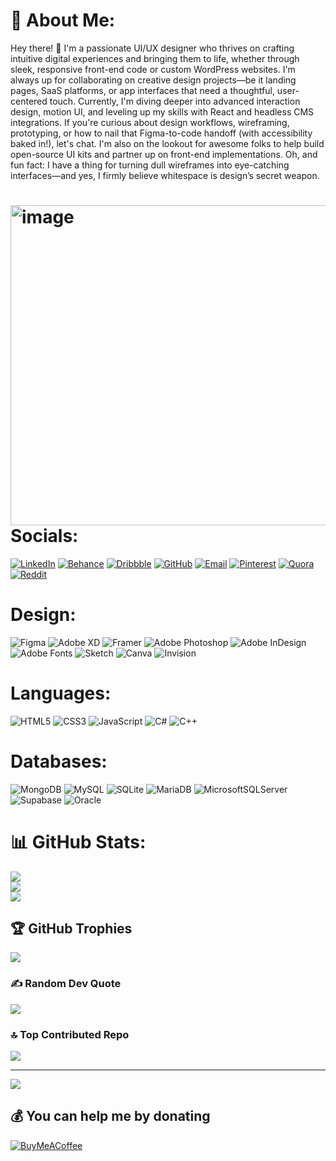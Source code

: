 # 💫 About Me:
Hey there! 👋 I'm a passionate UI/UX designer who thrives on crafting intuitive digital experiences and bringing them to life, whether through sleek, responsive front-end code or custom WordPress websites. I'm always up for collaborating on creative design projects—be it landing pages, SaaS platforms, or app interfaces that need a thoughtful, user-centered touch. Currently, I'm diving deeper into advanced interaction design, motion UI, and leveling up my skills with React and headless CMS integrations. If you're curious about design workflows, wireframing, prototyping, or how to nail that Figma-to-code handoff (with accessibility baked in!), let's chat. I'm also on the lookout for awesome folks to help build open-source UI kits and partner up on front-end implementations. Oh, and fun fact: I have a thing for turning dull wireframes into eye-catching interfaces—and yes, I firmly believe whitespace is design’s secret weapon.


# <img width="512" height="512" alt="image" src="https://github.com/user-attachments/assets/5706e01b-1c97-4fa3-85ec-89533fff14e2" /> Socials:
[![LinkedIn](https://img.shields.io/badge/LinkedIn-0A66C2?logo=linkedin&logoColor=white)](https://linkedin.com/in/obstinate)
[![Behance](https://img.shields.io/badge/Behance-1769ff?logo=behance&logoColor=white)](https://behance.net/mustafa_zahid)
[![Dribbble](https://img.shields.io/badge/Dribbble-EA4C89?logo=dribbble&logoColor=white)](https://dribbble.com/mustafazahid)
[![GitHub](https://img.shields.io/badge/GitHub-181717?logo=github&logoColor=white)](https://github.com/mustfa-zahid)
[![Email](https://img.shields.io/badge/Email-D14836?logo=gmail&logoColor=white)](mailto:mustafazahid00112@gmail.com)
[![Pinterest](https://img.shields.io/badge/Pinterest-E60023?logo=pinterest&logoColor=white)](https://pinterest.com/mustafazahid1)
[![Quora](https://img.shields.io/badge/Quora-B92B27?logo=quora&logoColor=white)](https://quora.com/profile/Ali-Mustafa-346)
[![Reddit](https://img.shields.io/badge/Reddit-FF4500?logo=reddit&logoColor=white)](https://reddit.com/user/Unfair_Reflection_15)




# Design:
![Figma](https://img.shields.io/badge/figma-%23F24E1E.svg?style=for-the-badge&logo=figma&logoColor=white)
![Adobe XD](https://img.shields.io/badge/Adobe%20XD-470137?style=for-the-badge&logo=Adobe%20XD&logoColor=#FF61F6)
![Framer](https://img.shields.io/badge/Framer-black?style=for-the-badge&logo=framer&logoColor=blue)
![Adobe Photoshop](https://img.shields.io/badge/adobe%20photoshop-%2331A8FF.svg?style=for-the-badge&logo=adobe%20photoshop&logoColor=white)
![Adobe InDesign](https://img.shields.io/badge/Adobe%20InDesign-49021F?style=for-the-badge&logo=adobeindesign&logoColor=FF3366)
![Adobe Fonts](https://img.shields.io/badge/Adobe%20Fonts-000B1D.svg?style=for-the-badge&logo=Adobe%20Fonts&logoColor=white)
![Sketch](https://img.shields.io/badge/Sketch-FFB387?style=for-the-badge&logo=sketch&logoColor=black)
![Canva](https://img.shields.io/badge/Canva-%2300C4CC.svg?style=for-the-badge&logo=Canva&logoColor=white)
![Invision](https://img.shields.io/badge/invision-FF3366?style=for-the-badge&logo=invision&logoColor=white)

# Languages:
![HTML5](https://img.shields.io/badge/html5-%23E34F26.svg?style=for-the-badge&logo=html5&logoColor=white)
![CSS3](https://img.shields.io/badge/css3-%231572B6.svg?style=for-the-badge&logo=css3&logoColor=white)
![JavaScript](https://img.shields.io/badge/javascript-%23323330.svg?style=for-the-badge&logo=javascript&logoColor=%23F7DF1E)
![C#](https://img.shields.io/badge/c%23-%23239120.svg?style=for-the-badge&logo=csharp&logoColor=white)
![C++](https://img.shields.io/badge/c++-%2300599C.svg?style=for-the-badge&logo=c%2B%2B&logoColor=white)

# Databases:
![MongoDB](https://img.shields.io/badge/MongoDB-%234ea94b.svg?style=for-the-badge&logo=mongodb&logoColor=white)
![MySQL](https://img.shields.io/badge/mysql-4479A1.svg?style=for-the-badge&logo=mysql&logoColor=white)
![SQLite](https://img.shields.io/badge/sqlite-%2307405e.svg?style=for-the-badge&logo=sqlite&logoColor=white)
![MariaDB](https://img.shields.io/badge/MariaDB-003545?style=for-the-badge&logo=mariadb&logoColor=white)
![MicrosoftSQLServer](https://img.shields.io/badge/Microsoft%20SQL%20Server-CC2927?style=for-the-badge&logo=microsoft%20sql%20server&logoColor=white)
![Supabase](https://img.shields.io/badge/Supabase-3ECF8E?style=for-the-badge&logo=supabase&logoColor=white)
![Oracle](https://img.shields.io/badge/Oracle-F80000?style=for-the-badge&logo=oracle&logoColor=white)




# 📊 GitHub Stats:
![](https://github-readme-stats.vercel.app/api?username=mustfa-zahid&theme=default_repocard&hide_border=false&include_all_commits=true&count_private=true)<br/>
![](https://nirzak-streak-stats.vercel.app/?user=mustfa-zahid&theme=default_repocard&hide_border=false)<br/>
![](https://github-readme-stats.vercel.app/api/top-langs/?username=mustfa-zahid&theme=default_repocard&hide_border=false&include_all_commits=true&count_private=true&layout=compact)

## 🏆 GitHub Trophies
![](https://github-profile-trophy.vercel.app/?username=mustfa-zahid&theme=transparent&no-frame=false&no-bg=false&margin-w=4)

### ✍️ Random Dev Quote
![](https://quotes-github-readme.vercel.app/api?type=vetical&theme=light)

### 🔝 Top Contributed Repo
![](https://github-contributor-stats.vercel.app/api?username=mustfa-zahid&limit=5&theme=default_repocard&combine_all_yearly_contributions=true)

---
[![](https://visitcount.itsvg.in/api?id=mustfa-zahid&icon=2&color=2)](https://visitcount.itsvg.in)

  ## 💰 You can help me by donating
  [![BuyMeACoffee](https://img.shields.io/badge/Buy%20Me%20a%20Coffee-ffdd00?style=for-the-badge&logo=buy-me-a-coffee&logoColor=black)](https://buymeacoffee.com/obstinate) 

  
<!-- Proudly created with GPRM ( https://gprm.itsvg.in ) -->
